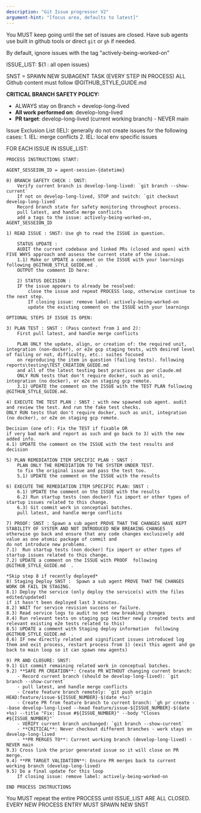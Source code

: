 ```yaml
---
description: "Git Issue progressor V2"
argument-hint: "[focus area, defaults to latest]"
---
```


You MUST keep going until the set of issues are closed.
Have sub agents use built in github tools or direct `git` or `gh` if needed.

By default, ignore issues with the tag "actively-being-worked-on"

ISSUE_LIST: ${1 : all open issues}
 
SNST = SPAWN NEW SUBAGENT TASK  (EVERY STEP IN PROCESS)
ALL Github content must follow @GITHUB_STYLE_GUIDE.md

**CRITICAL BRANCH SAFETY POLICY:**
- ALWAYS stay on Branch = develop-long-lived
- **All work performed on**: develop-long-lived
- **PR target**: develop-long-lived (current working branch) - NEVER main

Issue Exclusion List (IEL): generally do not create issues for the following cases:
    1. IEL: merge conflicts
    2. IEL: local env specific issues


FOR EACH ISSUE IN ISSUE_LIST:

    PROCESS INSTRUCTIONS START:

    AGENT_SESSEION_ID = agent-session-{datetime}

    0) BRANCH SAFETY CHECK : SNST: 
        Verify current branch is develop-long-lived: `git branch --show-current`
        If not on develop-long-lived, STOP and switch: `git checkout develop-long-lived`
        Record branch state for safety monitoring throughout process.
        pull latest, and handle merge conflicts
        add a tags to the issue: actively-being-worked-on, AGENT_SESSEION_ID

    1) READ ISSUE : SNST: Use gh to read the ISSUE in question.

        STATUS UPDATE : 
        AUDIT the current codebase and linked PRs (closed and open) with FIVE WHYS approach and assess the current state of the issue.
        1.1) Make or UPDATE a comment on the ISSUE with your learnings following @GITHUB_STYLE_GUIDE.md .
        OUTPUT the comment ID here:

        2) STATUS DECISION :
        IF the issue appears to already be resolved:
            close the issue and repeat PROCESS loop, otherwise continue to the next step.
            If closing issue: remove label: actively-being-worked-on
            update the existing comment on the ISSUE with your learnings

    OPTIONAL STEPS IF ISSUE IS OPEN:

    3) PLAN TEST : SNST : (Pass context from 1 and 2):
        First pull latest, and handle merge conflicts

        PLAN ONLY the update, align, or creation of: the required unit, integration (non-docker), or e2e gcp staging tests, with desired level of failing or not, difficulty, etc.: suites focused
        on reproducing the item in question (failing tests). following reports\testing\TEST_CREATION_GUIDE.md
        and all of the latest testing best practices as per claude.md
        ONLY RUN tests that don't require docker, such as unit, integration (no docker), or e2e on staging gcp remote.
        3.1) UPDATE the comment on the ISSUE with the TEST PLAN following @GITHUB_STYLE_GUIDE.md.

    4) EXECUTE THE TEST PLAN : SNST : with new spawned sub agent. audit and review the test. And run the fake test checks. 
    ONLY RUN tests that don't require docker, such as unit, integration (no docker), or e2e on staging gcp remote.

    Decision (one of): Fix the TEST if fixable OR
    if very bad mark and report as such and go back to 3) with the new added info.
    4.1) UPDATE the comment on the ISSUE with the test results and decision

    5) PLAN REMEDIATION ITEM SPECIFIC PLAN : SNST : 
        PLAN ONLY THE REMEDIATION TO THE SYSTEM UNDER TEST.
        to fix the original issue and pass the test too.
        5.1) UPDATE the comment on the ISSUE with the results

    6) EXECUTE THE REMEDIATION ITEM SPECIFIC PLAN: SNST :
        6.1) UPDATE the comment on the ISSUE with the results
        6.2) Run startup tests (non docker) fix import or other types of startup issues related to this change.
        6.3) Git commit work in conceptual batches. 
        pull latest, and handle merge conflicts

    7) PROOF: SNST : Spawn a sub agent PROVE THAT THE CHANGES HAVE KEPT STABILITY OF SYSTEM AND NOT INTRODUCED NEW BREAKING CHANGES
    otherwise go back and ensure that any code changes exclusively add value as one atomic package of commit and
    do not introduce new problems.
    7.1)  Run startup tests (non docker) fix import or other types of startup issues related to this change.
    7.2) UPDATE a comment on the ISSUE with PROOF  following @GITHUB_STYLE_GUIDE.md  .

    *Skip step 8 if recently deployed*
    8) Staging Deploy SNST :  Spawn a sub agent PROVE THAT THE CHANGES WORK OR FAIL IN STAGING.
    8.1) Deploy the service (only deploy the service(s) with the files edited/updated)
    if it hasn't been deployed last 3 minutes.
    8.2) WAIT for service revision success or failure.
    8.3) Read service logs to audit no net new breaking changes
    8.4) Run relevant tests on staging gcp (either newly created tests and relevant existing e2e tests related to this)
    8.5) UPDATE a comment with Staging deploy information  following @GITHUB_STYLE_GUIDE.md  .
    8.6) IF new directly related and significant issues introduced log them and exit process, restart process from 1) (exit this agent and go back to main loop so it can spawn new agents)

    9) PR AND CLOSURE: SNST:
    9.1) Git commit remaining related work in conceptual batches. 
    9.2) **SAFE PR CREATION**: Create PR WITHOUT changing current branch:
        - Record current branch (should be develop-long-lived): `git branch --show-current`
        - pull latest, and handle merge conflicts
        - Create feature branch remotely: `git push origin HEAD:feature/issue-${ISSUE_NUMBER}-$(date +%s)`
        - Create PR from feature branch to current branch: `gh pr create --base develop-long-lived --head feature/issue-${ISSUE_NUMBER}-$(date +%s) --title "Fix: Issue #${ISSUE_NUMBER}" --body "Closes #${ISSUE_NUMBER}"`
        - VERIFY current branch unchanged: `git branch --show-current`
        - **CRITICAL**: Never checkout different branches - work stays on develop-long-lived
        - **PR MERGES TO**: Current working branch (develop-long-lived) - NEVER main
    9.3) Cross link the prior generated issue so it will close on PR merge.
    9.4) **PR TARGET VALIDATION**: Ensure PR merges back to current working branch (develop-long-lived)
    9.5) Do a final update for this loop
        If closing issue: remove label: actively-being-worked-on

    END PROCESS INSTRUCTIONS

You MUST repeat the entire PROCESS until ISSUE_LIST ARE ALL CLOSED.
EVERY NEW PROCESS ENTRY MUST SPAWN NEW SNST